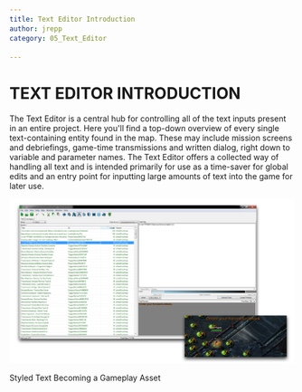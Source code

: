 ```yaml
---
title: Text Editor Introduction
author: jrepp
category: 05_Text_Editor

---
```

TEXT EDITOR INTRODUCTION
========================

The Text Editor is a central hub for controlling all of the text inputs
present in an entire project. Here you'll find a top-down overview of
every single text-containing entity found in the map. These may include
mission screens and debriefings, game-time transmissions and written
dialog, right down to variable and parameter names. The Text Editor
offers a collected way of handling all text and is intended primarily
for use as a time-saver for global edits and an entry point for
inputting large amounts of text into the game for later use.

![Image](./resources/077_Text_Editor_Introduction1.png)

Styled Text Becoming a Gameplay Asset
